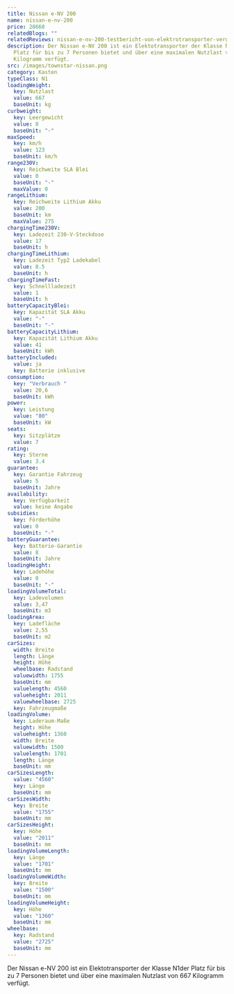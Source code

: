 ```yaml
---
title: Nissan e-NV 200
name: nissan-e-nv-200
price: 28660
relatedBlogs: ""
relatedReviews: nissan-e-nv-200-testbericht-von-elektrotransporter-vergleich
description: Der Nissan e-NV 200 ist ein Elektotransporter der Klasse N1der
  Platz für bis zu 7 Personen bietet und über eine maximalen Nutzlast von 667
  Kilogramm verfügt.
src: /images/townstar-nissan.png
category: Kasten
typeClass: N1
loadingWeight:
  key: Nutzlast
  value: 667
  baseUnit: kg
curbweight:
  key: Leergewicht
  value: 0
  baseUnit: "-"
maxSpeed:
  key: km/h
  value: 123
  baseUnit: km/h
range230V:
  key: Reichweite SLA Blei
  value: 0
  baseUnit: "-"
  maxValue: 0
rangeLithium:
  key: Reichweite Lithium Akku
  value: 200
  baseUnit: km
  maxValue: 275
chargingTime230V:
  key: Ladezeit 230-V-Steckdose
  value: 17
  baseUnit: h
chargingTimeLithium:
  key: Ladezeit Typ2 Ladekabel
  value: 8.5
  baseUnit: h
chargingTimeFast:
  key: Schnellladezeit
  value: 1
  baseUnit: h
batteryCapacityBlei:
  key: Kapazität SLA Akku
  value: "-"
  baseUnit: "-"
batteryCapacityLithium:
  key: Kapazität Lithium Akku
  value: 41
  baseUnit: kWh
batteryIncluded:
  value: ja
  key: Batterie inklusive
consumption:
  key: "Verbrauch "
  value: 20,6
  baseUnit: kWh
power:
  key: Leistung
  value: "80"
  baseUnit: kW
seats:
  key: Sitzplätze
  value: 7
rating:
  key: Sterne
  value: 3.4
guarantee:
  key: Garantie Fahrzeug
  value: 5
  baseUnit: Jahre
availability:
  key: Verfügbarkeit
  value: keine Angabe
subsidies:
  key: Förderhöhe
  value: 0
  baseUnit: "-"
batteryGuarantee:
  key: Batterie-Garantie
  value: 8
  baseUnit: Jahre
loadingHeight:
  key: Ladehöhe
  value: 0
  baseUnit: "-"
loadingVolumeTotal:
  key: Ladevolumen
  value: 3,47
  baseUnit: m3
loadingArea:
  key: Ladefläche
  value: 2,55
  baseUnit: m2
carSizes:
  width: Breite
  length: Länge
  height: Höhe
  wheelbase: Radstand
  valuewidth: 1755
  baseUnit: mm
  valuelength: 4560
  valueheight: 2011
  valuewheelbase: 2725
  key: Fahrzeugmaße
loadingVolume:
  key: Laderaum-Maße
  height: Höhe
  valueheight: 1360
  width: Breite
  valuewidth: 1500
  valuelength: 1701
  length: Länge
  baseUnit: mm
carSizesLength:
  value: "4560"
  key: Länge
  baseUnit: mm
carSizesWidth:
  key: Breite
  value: "1755"
  baseUnit: mm
carSizesHeight:
  key: Höhe
  value: "2011"
  baseUnit: mm
loadingVolumeLength:
  key: Länge
  value: "1701"
  baseUnit: mm
loadingVolumeWidth:
  key: Breite
  value: "1500"
  baseUnit: mm
loadingVolumeHeight:
  key: Höhe
  value: "1360"
  baseUnit: mm
wheelbase:
  key: Radstand
  value: "2725"
  baseUnit: mm
---
```

Der Nissan e-NV 200 ist ein Elektotransporter der Klasse N1der Platz für bis zu 7 Personen bietet und über eine maximalen Nutzlast von 667 Kilogramm verfügt.